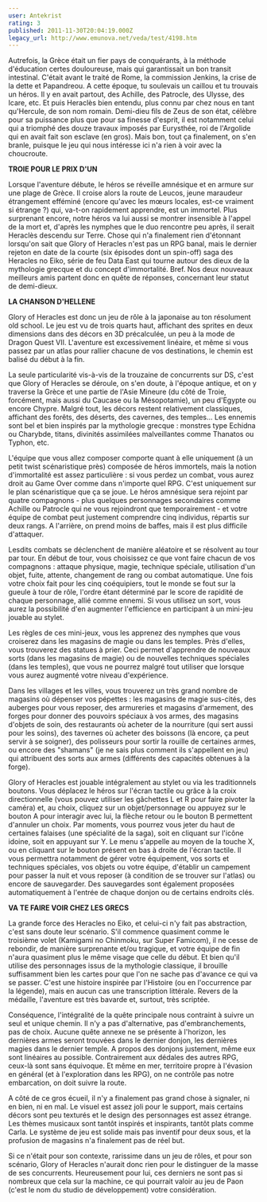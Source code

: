 ```yaml
---
user: Antekrist
rating: 3
published: 2011-11-30T20:04:19.000Z
legacy_url: http://www.emunova.net/veda/test/4198.htm
---
```

Autrefois, la Grèce était un fier pays de conquérants, à la méthode d'éducation certes douloureuse, mais qui garantissait un bon transit intestinal. C'était avant le traité de Rome, la commission Jenkins, la crise de la dette et Papandreou. A cette époque, tu soulevais un caillou et tu trouvais un héros. Il y en avait partout, des Achille, des Patrocle, des Ulysse, des Icare, etc. Et puis Heraclès bien entendu, plus connu par chez nous en tant qu'Hercule, de son nom romain. Demi-dieu fils de Zeus de son état, célèbre pour sa puissance plus que pour sa finesse d'esprit, il est notamment celui qui a triomphé des douze travaux imposés par Eurysthée, roi de l'Argolide qui en avait fait son esclave (en gros). Mais bon, tout ça finalement, on s'en branle, puisque le jeu qui nous intéresse ici n'a rien à voir avec la choucroute.  

  

**TROIE POUR LE PRIX D'UN**  

Lorsque l'aventure débute, le héros se réveille amnésique et en armure sur une plage de Grèce. Il croise alors la route de Leucos, jeune maraudeur étrangement efféminé (encore qu'avec les mœurs locales, est-ce vraiment si étrange ?) qui, va-t-on rapidement apprendre, est un immortel. Plus surprenant encore, notre héros va lui aussi se montrer insensible à l'appel de la mort et, d'après les nymphes que le duo rencontre peu après, il serait Heraclès descendu sur Terre. Chose qui n'a finalement rien d'étonnant lorsqu'on sait que Glory of Heracles n'est pas un RPG banal, mais le dernier rejeton en date de la courte (six épisodes dont un spin-off) saga des Heracles no Eiko, série de feu Data East qui tourne autour des dieux de la mythologie grecque et du concept d'immortalité. Bref. Nos deux nouveaux meilleurs amis partent donc en quête de réponses, concernant leur statut de demi-dieux.  

  

**LA CHANSON D'HELLENE**  

Glory of Heracles est donc un jeu de rôle à la japonaise au ton résolument old school. Le jeu est vu de trois quarts haut, affichant des sprites en deux dimensions dans des décors en 3D précalculée, un peu à la mode de Dragon Quest VII. L'aventure est excessivement linéaire, et même si vous passez par un atlas pour rallier chacune de vos destinations, le chemin est balisé du début à la fin.  

La seule particularité vis-à-vis de la trouzaine de concurrents sur DS, c'est que Glory of Heracles se déroule, on s'en doute, à l'époque antique, et on y traverse la Grèce et une partie de l'Asie Mineure (du côté de Troie, forcément, mais aussi du Caucase ou la Mésopotamie), un peu d'Egypte ou encore Chypre. Malgré tout, les décors restent relativement classiques, affichant des forêts, des déserts, des cavernes, des temples... Les ennemis sont bel et bien inspirés par la mythologie grecque : monstres type Echidna ou Charybde, titans, divinités assimilées malveillantes comme Thanatos ou Typhon, etc.  

L'équipe que vous allez composer comporte quant à elle uniquement (à un petit twist scénaristique près) composée de héros immortels, mais la notion d'immortalité est assez particulière : si vous perdez un combat, vous aurez droit au Game Over comme dans n'importe quel RPG. C'est uniquement sur le plan scénaristique que ça se joue. Le héros amnésique sera rejoint par quatre compagnons - plus quelques personnages secondaires comme Achille ou Patrocle qui ne vous rejoindront que temporairement - et votre équipe de combat peut justement comprendre cinq individus, répartis sur deux rangs. A l'arrière, on prend moins de baffes, mais il est plus difficile d'attaquer.  

Lesdits combats se déclenchent de manière aléatoire et se résolvent au tour par tour. En début de tour, vous choisissez ce que vont faire chacun de vos compagnons : attaque physique, magie, technique spéciale, utilisation d'un objet, fuite, attente, changement de rang ou combat automatique. Une fois votre choix fait pour les cinq coéquipiers, tout le monde se fout sur la gueule à tour de rôle, l'ordre étant déterminé par le score de rapidité de chaque personnage, allié comme ennemi. Si vous utilisez un sort, vous aurez la possibilité d'en augmenter l'efficience en participant à un mini-jeu jouable au stylet.  

Les règles de ces mini-jeux, vous les apprenez des nymphes que vous croiserez dans les magasins de magie ou dans les temples. Près d'elles, vous trouverez des statues à prier. Ceci permet d'apprendre de nouveaux sorts (dans les magasins de magie) ou de nouvelles techniques spéciales (dans les temples), que vous ne pourrez malgré tout utiliser que lorsque vous aurez augmenté votre niveau d'expérience.  

Dans les villages et les villes, vous trouverez un très grand nombre de magasins où dépenser vos pépettes : les magasins de magie sus-cités, des auberges pour vous reposer, des armureries et magasins d'armement, des forges pour donner des pouvoirs spéciaux à vos armes, des magasins d'objets de soin, des restaurants où acheter de la nourriture (qui sert aussi pour les soins), des tavernes où acheter des boissons (là encore, ça peut servir à se soigner), des polisseurs pour sortir la rouille de certaines armes, ou encore des "shamans" (je ne sais plus comment ils s'appellent en jeu) qui attribuent des sorts aux armes (différents des capacités obtenues à la forge).  

Glory of Heracles est jouable intégralement au stylet ou via les traditionnels boutons. Vous déplacez le héros sur l'écran tactile ou grâce à la croix directionnelle (vous pouvez utiliser les gâchettes L et R pour faire pivoter la caméra) et, au choix, cliquez sur un objet/personnage ou appuyez sur le bouton A pour interagir avec lui, la flèche retour ou le bouton B permettent d'annuler un choix. Par moments, vous pourrez vous jeter du haut de certaines falaises (une spécialité de la saga), soit en cliquant sur l'icône idoine, soit en appuyant sur Y. Le menu s'appelle au moyen de la touche X, ou en cliquant sur le bouton présent en bas à droite de l'écran tactile. Il vous permettra notamment de gérer votre équipement, vos sorts et techniques spéciales, vos objets ou votre équipe, d'établir un campement pour passer la nuit et vous reposer (à condition de se trouver sur l'atlas) ou encore de sauvegarder. Des sauvegardes sont également proposées automatiquement à l'entrée de chaque donjon ou de certains endroits clés.  

  

**VA TE FAIRE VOIR CHEZ LES GRECS**  

La grande force des Heracles no Eiko, et celui-ci n'y fait pas abstraction, c'est sans doute leur scénario. S'il commence quasiment comme le troisième volet (Kamigami no Chinmoku, sur Super Famicom), il ne cesse de rebondir, de manière surprenante et/ou tragique, et votre équipe de fin n'aura quasiment plus le même visage que celle du début. Et bien qu'il utilise des personnages issus de la mythologie classique, il brouille suffisamment bien les cartes pour que l'on ne sache pas d'avance ce qui va se passer. C'est une histoire inspirée par l'Histoire (ou en l'occurrence par la légende), mais en aucun cas une transcription littérale. Revers de la médaille, l'aventure est très bavarde et, surtout, très scriptée.  

Conséquence, l'intégralité de la quête principale nous contraint à suivre un seul et unique chemin. Il n'y a pas d'alternative, pas d'embranchements, pas de choix. Aucune quête annexe ne se présente à l'horizon, les dernières armes seront trouvées dans le dernier donjon, les dernières magies dans le dernier temple. A propos des donjons justement, même eux sont linéaires au possible. Contrairement aux dédales des autres RPG, ceux-là sont sans équivoque. Et même en mer, territoire propre à l'évasion en général (et à l'exploration dans les RPG), on ne contrôle pas notre embarcation, on doit suivre la route.  

A côté de ce gros écueil, il n'y a finalement pas grand chose à signaler, ni en bien, ni en mal. Le visuel est assez joli pour le support, mais certains décors sont peu texturés et le design des personnages est assez étrange. Les thèmes musicaux sont tantôt inspirés et inspirants, tantôt plats comme Carla. Le système de jeu est solide mais pas inventif pour deux sous, et la profusion de magasins n'a finalement pas de réel but.  

Si ce n'était pour son contexte, rarissime dans un jeu de rôles, et pour son scénario, Glory of Heracles n'aurait donc rien pour le distinguer de la masse de ses concurrents. Heureusement pour lui, ces derniers ne sont pas si nombreux que cela sur la machine, ce qui pourrait valoir au jeu de Paon (c'est le nom du studio de développement) votre considération.